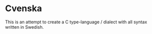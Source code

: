 # Cvenska
This is an attempt to create a C type-language / dialect with all syntax written in Swedish.
